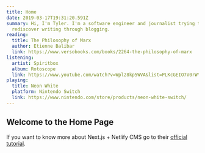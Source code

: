 ```yaml
---
title: Home
date: 2019-03-17T19:31:20.591Z
summary: Hi, I'm Tyler. I'm a software engineer and journalist trying to
  rediscover writing through blogging.
reading:
  title: The Philosophy of Marx
  author: Etienne Balibar
  link: https://www.versobooks.com/books/2264-the-philosophy-of-marx
listening:
  artist: Spiritbox
  album: Rotoscope
  link: https://www.youtube.com/watch?v=Wpl28kp5WVA&list=PLKcGEIO7V0rWYnWn3yp_E5tdqUNyQuWYX
playing:
  title: Neon White
  platform: Nintendo Switch
  link: https://www.nintendo.com/store/products/neon-white-switch/
---
```


## Welcome to the Home Page

If you want to know more about Next.js + Netlify CMS go to their [official tutorial](https://www.netlifycms.org/docs/nextjs/).
